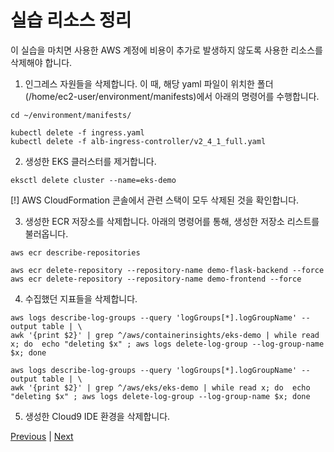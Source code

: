 # 실습 리소스 정리

이 실습을 마치면 사용한 AWS 계정에 비용이 추가로 발생하지 않도록 사용한 리소스를 삭제해야 합니다.

1. 인그레스 자원들을 삭제합니다. 이 때, 해당 yaml 파일이 위치한 폴더(/home/ec2-user/environment/manifests)에서 아래의 명령어를 수행합니다.

```
cd ~/environment/manifests/

kubectl delete -f ingress.yaml
kubectl delete -f alb-ingress-controller/v2_4_1_full.yaml
```

2. 생성한 EKS 클러스터를 제거합니다.

```
eksctl delete cluster --name=eks-demo
```

[!] AWS CloudFormation 콘솔에서 관련 스택이 모두 삭제된 것을 확인합니다.

3. 생성한 ECR 저장소를 삭제합니다. 아래의 명령어를 통해, 생성한 저장소 리스트를 불러옵니다.

```
aws ecr describe-repositories

aws ecr delete-repository --repository-name demo-flask-backend --force
aws ecr delete-repository --repository-name demo-frontend --force
```

4. 수집했던 지표들을 삭제합니다.

```
aws logs describe-log-groups --query 'logGroups[*].logGroupName' --output table | \
awk '{print $2}' | grep ^/aws/containerinsights/eks-demo | while read x; do  echo "deleting $x" ; aws logs delete-log-group --log-group-name $x; done
```

```
aws logs describe-log-groups --query 'logGroups[*].logGroupName' --output table | \
awk '{print $2}' | grep ^/aws/eks/eks-demo | while read x; do  echo "deleting $x" ; aws logs delete-log-group --log-group-name $x; done
```

5. 생성한 Cloud9 IDE 환경을 삭제합니다.

[Previous](../110-cicd/200-cicd-security.md) | [Next](../README.md)